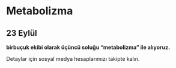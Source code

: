 Metabolizma
===========

23 Eylül
--------

**birbuçuk ekibi olarak üçüncü soluğu “metabolizma” ile alıyoruz.**

Detaylar için sosyal medya hesaplarımızı takipte kalın.
